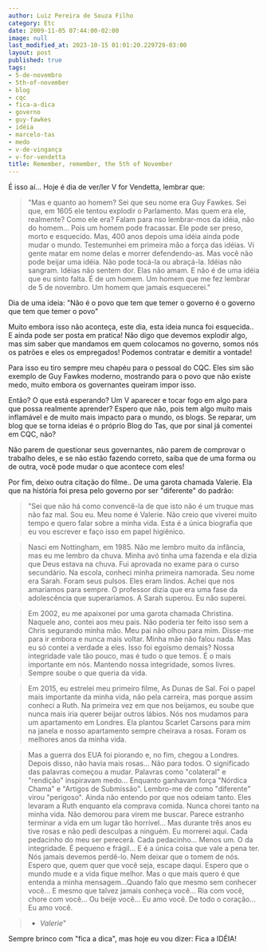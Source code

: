 ```yaml
---
author: Luiz Pereira de Souza Filho
category: Etc
date: 2009-11-05 07:44:00-02:00
image: null
last_modified_at: 2023-10-15 01:01:20.229729-03:00
layout: post
published: true
tags:
- 5-de-novembro
- 5th-of-november
- blog
- cqc
- fica-a-dica
- governo
- guy-fawkes
- idéia
- marcelo-tas
- medo
- v-de-vingança
- v-for-vendetta
title: Remember, remember, the 5th of November
---
```


É isso aí... Hoje é dia de ver/ler V for Vendetta, lembrar que:

> "Mas e quanto ao homem? Sei que seu nome era Guy Fawkes. Sei que, em 1605 ele tentou explodir o Parlamento. Mas quem era ele, realmente? Como ele era? Falam para nso lembrar-mos da idéia, não do homem... Pois um homem pode fracassar. Ele pode ser preso, morto e esquecido. Mas, 400 anos depois uma idéia ainda pode mudar o mundo. Testemunhei em primeira mão a força das idéias. Vi gente matar em nome delas e morrer defendendo-as. Mas você não pode beijar uma idéia. Não pode tocá-la ou abraçá-la. Idéias não sangram. Idéias não sentem dor. Elas não amam. E não é de uma idéia que eu sinto falta. É de um homem. Um homem que me fez lembrar de 5 de novembro. Um homem que jamais esquecerei."

Dia de uma ideia: "Não é o povo que tem que temer o governo é o governo que tem que temer o povo"

Muito embora isso não aconteça, este dia, esta ideia nunca foi esquecida.. E ainda pode ser posta em pratica! Não digo que devemos explodir algo, mas sim saber que mandamos em quem colocamos no governo, somos nós os patrões e eles os empregados! Podemos contratar e demitir a vontade!

Para isso eu tiro sempre meu chapéu para o pessoal do CQC. Eles sim são exemplo de Guy Fawkes moderno, mostrando para o povo que não existe medo, muito embora os governantes queiram impor isso.

Então? O que está esperando? Um V aparecer e tocar fogo em algo para que possa realmente aprender? Espero que não, pois tem algo muito mais inflamável e de muito mais impacto para o mundo, os blogs. Se reparar, um blog que se torna ideias é o próprio Blog do Tas, que por sinal já comentei em CQC, não?

Não parem de questionar seus governantes, não parem de comprovar o trabalho deles, e se não estão fazendo correto, saiba que de uma forma ou de outra, você pode mudar o que acontece com eles!

Por fim, deixo outra citação do filme.. De uma garota chamada Valerie. Ela que na história foi presa pelo governo por ser "diferente" do padrão:

> "Sei que não há como convencê-la de que isto não é um truque mas não faz mal. Sou eu. Meu nome é Valerie. Não creio que viverei muito tempo e quero falar sobre a minha vida. Esta é a única biografia que eu vou escrever e faço isso em papel higiênico.

>

> Nasci em Nottingham, em 1985. Não me lembro muito da infância, mas eu me lembro da chuva. Minha avó tinha uma fazenda e ela dizia que Deus estava na chuva. Fui aprovada no exame para o curso secundário. Na escola, conheci minha primeira namorada. Seu nome era Sarah. Foram seus pulsos. Eles eram lindos. Achei que nos amaríamos para sempre. O professor dizia que era uma fase da adolescência que superaríamos. A Sarah superou. Eu não superei.

>

> Em 2002, eu me apaixonei por uma garota chamada Christina. Naquele ano, contei aos meu pais. Não poderia ter feito isso sem a Chris segurando minha mão. Meu pai não olhou para mim. Disse-me para ir embora e nunca mais voltar. Minha mãe não falou nada. Mas eu só contei a verdade a eles. Isso foi egoísmo demais? Nossa integridade vale tão pouco, mas é tudo o que temos. É o mais importante em nós. Mantendo nossa integridade, somos livres. Sempre soube o que queria da vida.

>

> Em 2015, eu estrelei meu primeiro filme, As Dunas de Sal. Foi o papel mais importante da minha vida, não pela carreira, mas porque assim conheci a Ruth. Na primeira vez em que nos beijamos, eu soube que nunca mais iria querer beijar outros lábios. Nós nos mudamos para um apartamento em Londres. Ela plantou Scarlet Carsons para mim na janela e nosso apartamento sempre cheirava a rosas. Foram os melhores anos da minha vida.

>

> Mas a guerra dos EUA foi piorando e, no fim, chegou a Londres. Depois disso, não havia mais rosas... Não para todos. O significado das palavras começou a mudar. Palavras como "colateral" e "rendição" inspiravam medo... Enquanto ganhavam força "Nórdica Chama" e "Artigos de Submissão". Lembro-me de como "diferente" virou "perigoso". Ainda não entendo por que nos odeiam tanto. Eles levaram a Ruth enquanto ela comprava comida. Nunca chorei tanto na minha vida. Não demorou para virem me buscar. Parece estranho terminar a vida em um lugar tão horrível... Mas durante três anos eu tive rosas e não pedi desculpas a ninguém. Eu morrerei aqui. Cada pedacinho do meu ser perecerá. Cada pedacinho... Menos um. O da integridade. É pequeno e frágil... E é a única coisa que vale a pena ter. Nós jamais devemos perdê-lo. Nem deixar que o tomem de nós. Espero que, quem quer que você seja, escape daqui. Espero que o mundo mude e a vida fique melhor. Mas o que mais quero é que entenda a minha mensagem...Quando falo que mesmo sem conhecer você... E mesmo que talvez jamais conheça você... Ria com você, chore com você... Ou beije você... Eu amo você. De todo o coração... Eu amo você.

>

> - _Valerie_"

Sempre brinco com "fica a dica", mas hoje eu vou dizer: Fica a IDÉIA!

